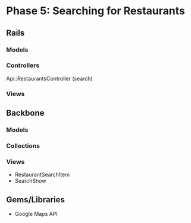 # Phase 5: Searching for Restaurants

## Rails
### Models

### Controllers
Api::RestaurantsController (search)

### Views

## Backbone
### Models

### Collections

### Views
* RestaurantSearchItem
* SearchShow

## Gems/Libraries
* Google Maps API
